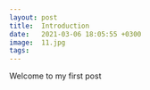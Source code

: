 ```yaml
---
layout: post
title:  Introduction
date:   2021-03-06 18:05:55 +0300
image:  11.jpg
tags:   
---
```


Welcome to my first post
